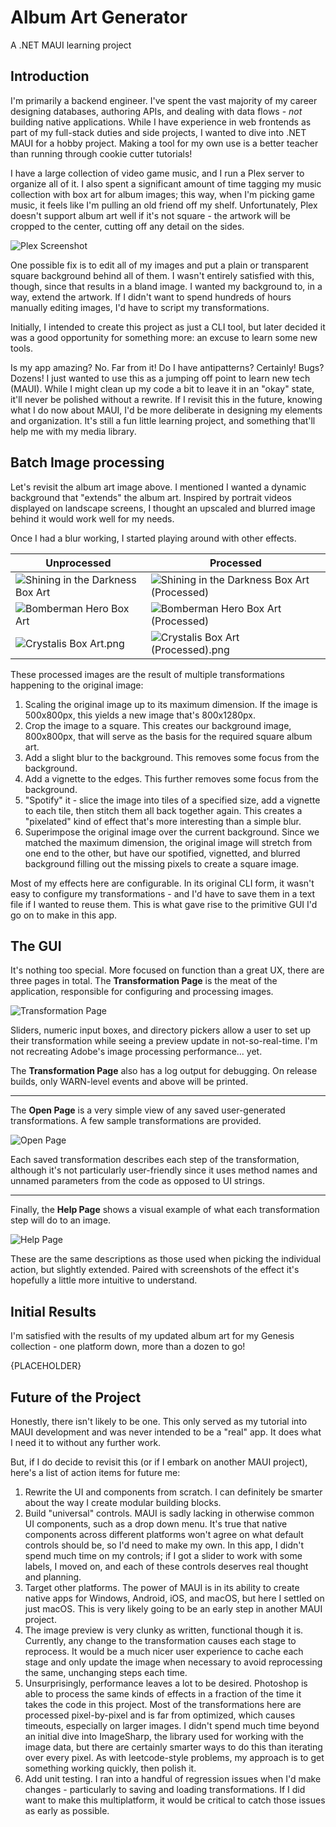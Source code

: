 # Album Art Generator

A .NET MAUI learning project

## Introduction

I'm primarily a backend engineer.  I've spent the vast majority of my career designing databases, authoring APIs, and dealing with data flows - _not_ building native applications.  While I have experience in web frontends as part of my full-stack duties and side projects, I wanted to dive into .NET MAUI for a hobby project.  Making a tool for my own use is a better teacher than running through cookie cutter tutorials!

I have a large collection of video game music, and I run a Plex server to organize all of it.  I also spent a significant amount of time tagging my music collection with box art for album images; this way, when I'm picking game music, it feels like I'm pulling an old friend off my shelf.  Unfortunately, Plex doesn't support album art well if it's not square - the artwork will be cropped to the center, cutting off any detail on the sides.

![Plex Screenshot](Docs/01-plex.png)

One possible fix is to edit all of my images and put a plain or transparent square background behind all of them.  I wasn't entirely satisfied with this, though, since that results in a bland image.  I wanted my background to, in a way, extend the artwork.  If I didn't want to spend hundreds of hours manually editing images, I'd have to script my transformations.

Initially, I intended to create this project as just a CLI tool, but later decided it was a good opportunity for something more: an excuse to learn some new tools.

Is my app amazing?  No.  Far from it!  Do I have antipatterns?  Certainly!  Bugs?  Dozens!  I just wanted to use this as a jumping off point to learn new tech (MAUI).  While I might clean up my code a bit to leave it in an "okay" state, it'll never be polished without a rewrite.  If I revisit this in the future, knowing what I do now about MAUI, I'd be more deliberate in designing my elements and organization.  It's still a fun little learning project, and something that'll help me with my media library.

## Batch Image processing

Let's revisit the album art image above.  I mentioned I wanted a dynamic background that "extends" the album art.  Inspired by portrait videos displayed on landscape screens, I thought an upscaled and blurred image behind it would work well for my needs.

Once I had a blur working, I started playing around with other effects.  

| Unprocessed                                                             | Processed                                                                                     |
|-------------------------------------------------------------------------|-----------------------------------------------------------------------------------------------|
| ![Shining in the Darkness Box Art](Docs/02-shining-in-the-darkness.jpg) | ![Shining in the Darkness Box Art (Processed)](Docs/02-shining-in-the-darkness-processed.jpg) |
| ![Bomberman Hero Box Art](Docs/03-bomberman-hero.jpg)                   | ![Bomberman Hero Box Art (Processed)](Docs/03-bomberman-hero-processed.jpg)                   |
| ![Crystalis Box Art.png](Docs/04-crystalis.png)                         | ![Crystalis Box Art (Processed).png](Docs/04-crystalis-processed.jpg)                         |

These processed images are the result of multiple transformations happening to the original image:

1. Scaling the original image up to its maximum dimension.  If the image is 500x800px, this yields a new image that's 800x1280px.
2. Crop the image to a square.  This creates our background image, 800x800px, that will serve as the basis for the required square album art.
3. Add a slight blur to the background.  This removes some focus from the background.
4. Add a vignette to the edges.  This further removes some focus from the background.
5. "Spotify" it - slice the image into tiles of a specified size, add a vignette to each tile, then stitch them all back together again.  This creates a "pixelated" kind of effect that's more interesting than a simple blur.
6. Superimpose the original image over the current background.  Since we matched the maximum dimension, the original image will stretch from one end to the other, but have our spotified, vignetted, and blurred background filling out the missing pixels to create a square image.

Most of my effects here are configurable.  In its original CLI form, it wasn't easy to configure my transformations - and I'd have to save them in a text file if I wanted to reuse them.  This is what gave rise to the primitive GUI I'd go on to make in this app.

## The GUI

It's nothing too special.  More focused on function than a great UX, there are three pages in total.  The **Transformation Page** is the meat of the application, responsible for configuring and processing images.

![Transformation Page](Docs/10-transformation-page.png)

Sliders, numeric input boxes, and directory pickers allow a user to set up their transformation while seeing a preview update in not-so-real-time.  I'm not recreating Adobe's image processing performance... yet.

The **Transformation Page** also has a log output for debugging.  On release builds, only WARN-level events and above will be printed.

---

The **Open Page** is a very simple view of any saved user-generated transformations.  A few sample transformations are provided.

![Open Page](Docs/11-open-page.png)

Each saved transformation describes each step of the transformation, although it's not particularly user-friendly since it uses method names and unnamed parameters from the code as opposed to UI strings.

---

Finally, the **Help Page** shows a visual example of what each transformation step will do to an image.

![Help Page](Docs/12-help-page.png)

These are the same descriptions as those used when picking the individual action, but slightly extended.  Paired with screenshots of the effect it's hopefully a little more intuitive to understand.

## Initial Results

I'm satisfied with the results of my updated album art for my Genesis collection - one platform down, more than a dozen to go!

{PLACEHOLDER}

## Future of the Project

Honestly, there isn't likely to be one.  This only served as my tutorial into MAUI development and was never intended to be a "real" app.  It does what I need it to without any further work.  

But, if I do decide to revisit this (or if I embark on another MAUI project), here's a list of action items for future me:

1. Rewrite the UI and components from scratch.  I can definitely be smarter about the way I create modular building blocks.
2. Build "universal" controls.  MAUI is sadly lacking in otherwise common UI components, such as a drop down menu.  It's true that native components across different platforms won't agree on what default controls should be, so I'd need to make my own.  In this app, I didn't spend much time on my controls; if I got a slider to work with some labels, I moved on, and each of these controls deserves real thought and planning.
3. Target other platforms.  The power of MAUI is in its ability to create native apps for Windows, Android, iOS, and macOS, but here I settled on just macOS.  This is very likely going to be an early step in another MAUI project.
4. The image preview is very clunky as written, functional though it is.  Currently, any change to the transformation causes each stage to reprocess.  It would be a much nicer user experience to cache each stage and only update the image when necessary to avoid reprocessing the same, unchanging steps each time.
5. Unsurprisingly, performance leaves a lot to be desired.  Photoshop is able to process the same kinds of effects in a fraction of the time it takes the code in this project.  Most of the transformations here are processed pixel-by-pixel and is far from optimized, which causes timeouts, especially on larger images.  I didn't spend much time beyond an initial dive into ImageSharp, the library used for working with the image data, but there are certainly smarter ways to do this than iterating over every pixel.  As with leetcode-style problems, my approach is to get something working quickly, then polish it.
6. Add unit testing.  I ran into a handful of regression issues when I'd make changes - particularly to saving and loading transformations.  If I did want to make this multiplatform, it would be critical to catch those issues as early as possible.